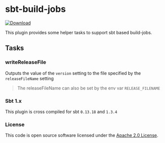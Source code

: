 
# sbt-build-jobs

 [ ![Download](https://api.bintray.com/packages/hmrc/sbt-plugin-releases/sbt-build-jobs/images/download.svg) ](https://bintray.com/hmrc/sbt-plugin-releases/sbt-build-jobs/_latestVersion)

This plugin provides some helper tasks to support sbt based build-jobs. 

## Tasks

### writeReleaseFile

Outputs the value of the `version` setting to the file specified by the `releaseFileName` setting

> The releaseFileName can also be set by the env var `RELEASE_FILENAME`

### Sbt 1.x

This plugin is cross compiled for sbt `0.13.18` and `1.3.4`

### License

This code is open source software licensed under the [Apache 2.0 License]("http://www.apache.org/licenses/LICENSE-2.0.html").
